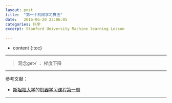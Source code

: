 ```yaml
---
layout: post
title:  "第一个机械学习算法"
date:   2016-06-20 23:06:05
categories: 科学
excerpt: Stanford University Machine learning Lesson

---
```


* content
{:toc}

---

> 观念get√ ： 梯度下降


---


参考文献：

* [斯坦福大学](https://art.calarts.edu/)的[机器学习课程第一周](https://www.coursera.org/learn/machine-learning/home/week/1)

---
